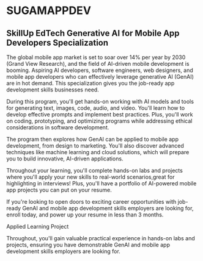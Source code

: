 # SUGAMAPPDEV
## SkillUp EdTech Generative AI for Mobile App Developers Specialization

The global mobile app market is set to soar over 14% per year by 2030 (Grand View Research), and the field of AI-driven mobile development is booming. Aspiring AI developers, software engineers, web designers, and mobile app developers who can effectively leverage generative AI (GenAI) are in hot demand. This specialization gives you the job-ready app development skills businesses need.

During this program, you'll get hands-on working with AI models and tools for generating text, images, code, audio, and video. You'll learn how to develop effective prompts and implement best practices. Plus, you'll work on coding, prototyping, and optimizing programs while addressing ethical considerations in software development.

The program then explores how GenAI can be applied to mobile app development, from design to marketing. You'll also discover advanced techniques like machine learning and cloud solutions, which will prepare you to build innovative, AI-driven applications.

Throughout your learning, you'll complete hands-on labs and projects where you'll apply your new skills to real-world scenarios,great for highlighting in interviews! Plus, you'll have a portfolio of AI-powered mobile app projects you can put on your resume.

If you're looking to open doors to exciting career opportunities with job-ready GenAI and mobile app development skills employers are looking for, enroll today, and power up your resume in less than 3 months.

Applied Learning Project

Throughout, you'll gain valuable practical experience in hands-on labs and projects, ensuring you have demonstrable GenAI and mobile app development skills employers are looking for.
